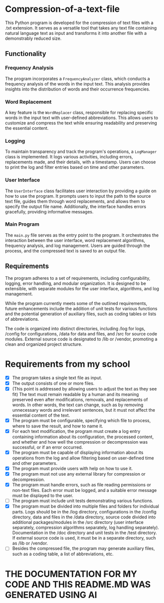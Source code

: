 # Compression-of-a-text-file

This Python program is developed for the compression of text files with a .txt extension. It serves as a versatile tool that takes any text file containing natural language text as input and transforms it into another file with a demonstrably reduced size.

## Functionality

### Frequency Analysis
The program incorporates a `FrequencyAnalyzer` class, which conducts a frequency analysis of the words in the input text. This analysis provides insights into the distribution of words and their occurrence frequencies.

### Word Replacement
A key feature is the `WordReplacer` class, responsible for replacing specific words in the input text with user-defined abbreviations. This allows users to customize and compress the text while ensuring readability and preserving the essential content.

### Logging
To maintain transparency and track the program's operations, a `LogManager` class is implemented. It logs various activities, including errors, replacements made, and their details, with a timestamp. Users can choose to print the log and filter entries based on time and other parameters.

### User Interface
The `UserInterface` class facilitates user interaction by providing a guide on how to use the program. It prompts users to input the path to the source text file, guides them through word replacements, and allows them to specify the output file name. Additionally, the interface handles errors gracefully, providing informative messages.

### Main Program
The `main.py` file serves as the entry point to the program. It orchestrates the interaction between the user interface, word replacement algorithms, frequency analysis, and log management. Users are guided through the process, and the compressed text is saved to an output file.

## Requirements

The program adheres to a set of requirements, including configurability, logging, error handling, and modular organization. It is designed to be extensible, with separate modules for the user interface, algorithms, and log management.

While the program currently meets some of the outlined requirements, future enhancements include the addition of unit tests for various functions and the potential generation of auxiliary files, such as coding tables or lists of abbreviations.

The code is organized into distinct directories, including /log for logs, /config for configurations, /data for data and files, and /src for source code modules. External source code is designated to /lib or /vendor, promoting a clean and organized project structure.


# Requirements from my school
- [x] The program takes a single text file as input.
- [x] The output consists of one or more files.
- [x] (This point is addressed by allowing users to adjust the text as they see fit) The text must remain readable by a human and its meaning preserved even after modifications, removals, and replacements of words. In other words, the text can change, such as by removing unnecessary words and irrelevant sentences, but it must not affect the essential content of the text.
- [x] The program must be configurable, specifying which file to process, where to save the result, and how to name it.
- [x] For each text modification, the program must create a log entry containing information about its configuration, the processed content, and whether and how well the compression or decompression was successful, or if an error occurred.
- [x] The program must be capable of displaying information about its operations from the log and allow filtering based on user-defined time and other parameters.
- [x] The program must provide users with help on how to use it.
- [x] The program must not use any external library for compression or decompression.
- [x] The program must handle errors, such as file reading permissions or non-text files. Each error must be logged, and a suitable error message must be displayed to the user.
- [ ] The program must include unit tests demonstrating various functions.
- [x] The program must be divided into multiple files and folders for individual parts. Logs should be in the /log directory, configurations in the /config directory, data and files in the /data directory, source code divided into additional packages/modules in the /src directory (user interface separately, compression algorithms separately, log handling separately). Documentation in the /doc directory and unit tests in the /test directory. If external source code is used, it must be in a separate directory, such as /lib or /vendor.
- [ ] Besides the compressed file, the program may generate auxiliary files, such as a coding table, a list of abbreviations, etc.

# THE DOCUMENTATION FOR MY CODE AND THIS README.MD WAS GENERATED USING AI
